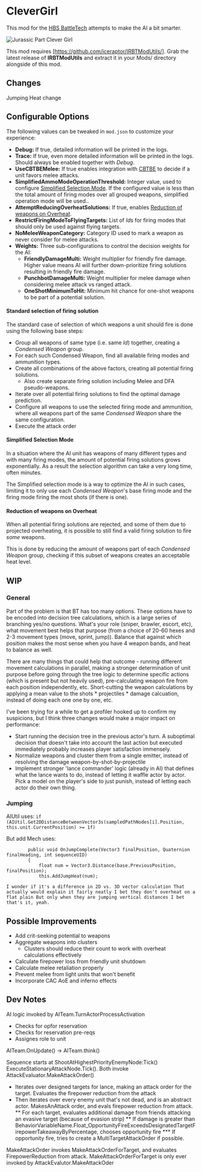 
# CleverGirl

This mod for the [HBS BattleTech](http://battletechgame.com/) attempts to make the AI a bit smarter.

![Jurassic Part Clever Girl](clever-girl-5b1b38.jpg)



This mod requires [https://github.com/iceraptor/IRBTModUtils/]. Grab the latest release of __IRBTModUtils__ and extract it in your Mods/ directory alongside of this mod.

## Changes

Jumping Heat change



## Configurable Options

The following values can be tweaked in `mod.json` to customize your experience:
* **Debug:** If true, detailed information will be printed in the logs.
* **Trace:** If true, even more detailed information will be printed in the logs. Should always be enabled together with *Debug*.
* **UseCBTBEMelee:** If true enables integration with [CBTBE](https://github.com/BattletechModders/CBTBehaviorsEnhanced) to decide if a unit favors melee attacks.
* **SimplifiedAmmoModeOperationThreshold:** Integer value, used to configure [Simplified Selection Mode](#simplified-selection-mode). If the configured value is less than the total amount of firing modes over all grouped weapons, simplified operation mode will be used..
* **AttemptReducingOverheatSolutions:** If true, enables [Reduction of weapons on Overheat](#reduction-of-weapons-on-overheat).
* **RestrictFiringModeToFlyingTargets:** List of *Id*s for firing modes that should only be used against flying targets. 
* **NoMeleeWeaponCategory:** Category ID used to mark a weapon as never consider for melee attacks.
* **Weights:** Three sub-configurations to control the decision weights for the AI:
	* **FriendlyDamageMulti:** Weight multiplier for friendly fire damage. Higher value means AI will further down-prioritize firing solutions resulting in friendly fire damage.
	* **PunchbotDamageMulti:** Weight multiplier for melee damage when considering melee attack vs ranged attack.
	* **OneShotMinimumToHit:** Minimum hit chance for one-shot weapons to be part of a potential solution.
	
#### Standard selection of firing solution
The standard case of selection of which weapons a unit should fire is done using the following base steps:
* Group all weapons of same type (i.e. same *Id*) together, creating a *Condensed Weapon* group.
* For each such Condensed Weapon, find all available firing modes and ammunition types.
* Create all combinations of the above factors, creating all potential firing solutions.
	* Also create separate firing solution including Melee and DFA pseudo-weapons.
* Iterate over all potential firing solutions to find the optimal damage prediction.
* Configure all weapons to use the selected firing mode and ammunition, where all weapons part of the same *Condensed Weapon* share the same configuration.
* Execute the attack order

#### Simplified Selection Mode
In a situation where the AI unit has weapons of many different types and with many firing modes, the amount of potential firing solutions grows exponentially. As a result the selection algorithm can take a very long time, often minutes.

The Simplified selection mode is a way to optimize the AI in such cases, limiting it to only use each *Condensed Weapon*'s base firing mode and the firing mode firing the most shots (if there is one).

#### Reduction of weapons on Overheat
When all potential firing solutions are rejected, and some of them due to projected overheating, it is possible to still find a valid firing solution to fire *some* weapons.

This is done by reducing the amount of weapons part of each *Condensed Weapon* group, checking if this subset of weapons creates an acceptable heat level.

## WIP

### General
Part of the problem is that BT has too many options. These options have to be encoded into decision tree calculations, which is a large series of branching yes/no questions. What's your role (sniper, brawler, escort, etc), what movement best helps that purpose (from a choice of 20-60 hexes and 2-3 movement types (move, sprint, jump)). Balance that against which position makes the most sense when you have 4 weapon bands, and heat to balance as well.

There are many things that could help that outcome - running different movement calculations in parallel, making a stronger determination of unit purpose before going through the tree logic to determine specific actions (which is present but not heavily used), pre-calculating weapon fire from each position independently, etc. Short-cutting the weapon calculations by applying a mean value to the shots * projectiles * damage calcuation, instead of doing each one one by one, etc.

I've been trying for a while to get a profiler hooked up to confirm my suspicions, but I think three changes would make a major impact on performance:

* Start running the decision tree in the previous actor's turn. A suboptimal decision that doesn't take into account the last action but executed immediately probably increases player satisfaction immensely.
* Normalize weapons and cluster them from a single emitter, instead of resolving the damage weapon-by-shot-by-projectile
* Implement stronger 'lance commander' logic (already in AI) that defines what the lance wants to do, instead of letting it waffle actor by actor. Pick a model on the player's side to just punish, instead of letting each actor do their own thing.

### Jumping
AIUtil uses: `if (AIUtil.Get2DDistanceBetweenVector3s(sampledPathNodes[i].Position, this.unit.CurrentPosition) >= 1f)`

But add Mech uses: 

```
        public void OnJumpComplete(Vector3 finalPosition, Quaternion finalHeading, int sequenceUID)
        {
            float num = Vector3.Distance(base.PreviousPosition, finalPosition);
            this.AddJumpHeat(num);
```

`I wonder if it's a difference in 2D vs. 3D vector calculation
That actually would explain it fairly neatly
I bet they don't overheat on a flat plain
But only when they are jumping vertical distances
I bet that's it, yeah.`

## Possible Improvements

* Add crit-seeking potential to weapons
* Aggregate weapons into clusters
  * Clusters should reduce their count to work with overheat calculations effectively
* Calculate firepower loss from friendly unit shutdown
* Calculate melee retaliation properly 
* Prevent melee from light units that won't benefit
* Incorporate CAC AoE and inferno effects

## Dev Notes

AI logic invoked by AITeam.TurnActorProcessActivation

* Checks for opfor reservation
* Checks for reservation pre-reqs
* Assignes role to unit

AITeam.OnUpdate() -> AITeam.think()

Sequence starts at ShootAtHighestPriorityEnemyNode:Tick() ExecuteStationaryAttackNode.Tick(). Both invoke AttackEvaluator.MakeAttackOrder() 

* Iterates over designed targets for lance, making an attack order for the target. Evaluates the firepower reduction from the attack
* Then iterates over every enemy unit that's not dead, and is an abstract actor. MakesAnAttack order, and evals firepower reduction from attack.
** For each target, evaluates additional damage from friends attacking an evasive target (because of evasion strip)
** If damage is greater than BehaviorVariableName.Float_OpportunityFireExceedsDesignatedTargetFirepowerTakeawayByPercentage, chooses opportunity fire
*** If opportunity fire, tries to create a MultiTargetAttackOrder if possible.

MakeAttackOrder invokes MakeAttackOrderForTarget, and evaluates FirepowerReduction from attack. MakeAttackOrderForTarget is only ever invoked by AttackEvalutor.MakeAttackOder
